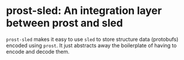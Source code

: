 # prost-sled: An integration layer between prost and sled

`prost-sled` makes it easy to use `sled` to store structure data (protobufs)
encoded using `prost`. It just abstracts away the boilerplate of having to
encode and decode them.
